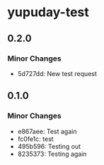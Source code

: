 # yupuday-test

## 0.2.0

### Minor Changes

- 5d727dd: New test request

## 0.1.0

### Minor Changes

- e867aee: Test again
- fc0fe1c: test
- 495b596: Testing out
- 8235373: Testing again
